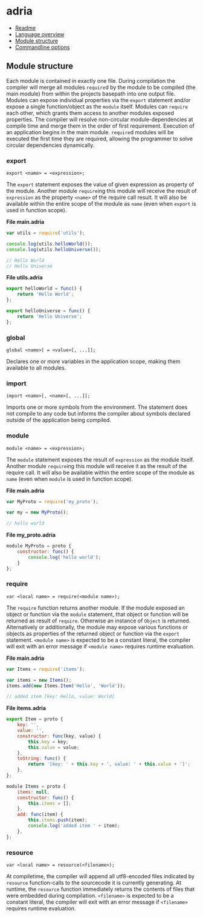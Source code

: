 adria
=====

- <a href="//github.com/sinesc/adria/blob/master/README.md">Readme</a>
- <a href="//github.com/sinesc/adria/blob/master/doc/overview.md">Language overview</a>
- <a href="//github.com/sinesc/adria/blob/master/doc/modules.md">Module structure</a>
- <a href="//github.com/sinesc/adria/blob/master/doc/commandline.md">Commandline options</a>

Module structure
----------------

Each module is contained in exactly one file. During compilation the compiler will merge all modules `require`d by the module to be compiled (the main module) from within the projects basepath into one output file.
Modules can expose individual properties via the `export` statement and/or expose a single function/object as the `module` itself.
Modules can `require` each other, which grants them access to another modules exposed properties. The compiler will resolve non-circular module-dependencies at compile time and merge them in the order of first requirement.
Execution of an application begins in the main module. `require`d modules will be executed the first time they are required, allowing the programmer to solve circular dependencies dynamically.

### export

`export <name> = <expression>;`

The `export` statement exposes the value of given expression as property of the module. Another module `require`ing this module will receive the result of `expression` as the property `<name>` of the require call result.
It will also be available within the entire scope of the module as `name` (even when `export` is used in function scope).

**File main.adria**

```javascript
var utils = require('utils');

console.log(utils.helloWorld());
console.log(utils.helloUniverse());

// Hello World
// Hello Universe
```

**File utils.adria**

```javascript
export helloWorld = func() {
    return 'Hello World';
};

export helloUniverse = func() {
    return 'Hello Universe';
};
```

### global

`global <name>[ = <value>[, ...]];`

Declares one or more variables in the application scope, making them available to all modules.

### import

`import <name>[, <name>[, ...]];`

Imports one or more symbols from the environment. The statement does not compile to any code but informs the compiler about symbols declared outside of the application being compiled.

### module

`module <name> = <expression>;`

The `module` statement exposes the result of `expression` as the module itself. Another module `require`ing this module will receive it as the result of the require call.
It will also be available within the entire scope of the module as `name` (even when `module` is used in function scope).

**File main.adria**

```javascript
var MyProto = require('my_proto');

var my = new MyProto();

// hello world
```

**File my_proto.adria**

```javascript
module MyProto = proto {
    constructor: func() {
        console.log('hello world');
    }
};
```

### require

`var <local name> = require(<module name>);`

The `require` function returns another module. If the module exposed an object or function via the `module` statement, that object or function will be returned as result of `require`. Otherwise an instance of `Object` is returned.
Alternatively or additionally, the module may expose various functions or objects as properties of the returned object or function via the `export` statement.
`<module name>` is expected to be a constant literal, the compiler will exit with an error message if `<module name>` requires runtime evaluation.

**File main.adria**

```javascript
var Items = require('items');

var items = new Items();
items.add(new Items.Item('Hello', 'World'));

// added item [key: Hello, value: World]
```

**File items.adria**

```javascript
export Item = proto {
    key: '',
    value: '',
    constructor: func(key, value) {
        this.key = key;
        this.value = value;
    },
    toString: func() {
        return '[key: ' + this.key + ', value: ' + this.value + ']';
    },
};

module Items = proto {
    items: null,
    constructor: func() {
        this.items = [];
    },
    add: func(item) {
        this.items.push(item);
        console.log('added item ' + item);
    },
};
```

### resource

`var <local name> = resource(<filename>);`

At compiletime, the compiler will append all utf8-encoded files indicated by `resource` function-calls to the sourcecode it is currently generating.
At runtime, the `resource` function immediately returns the contents of files that were embedded during compilation.
`<filename>` is expected to be a constant literal, the compiler will exit with an error message if `<filename>` requires runtime evaluation.


